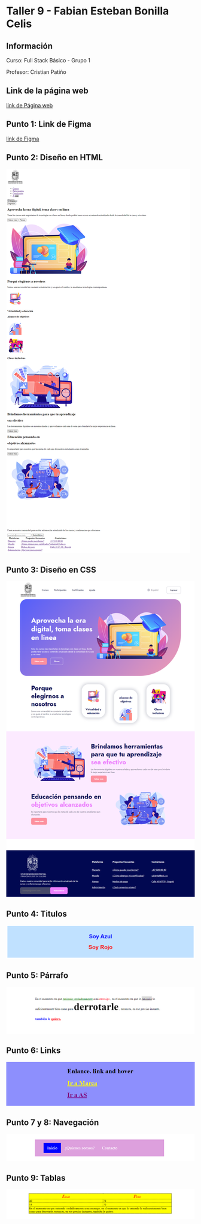 <h1>Taller 9 - Fabian Esteban Bonilla Celis</h1>

<h2>Información</h2>
<p>Curso: Full Stack Básico - Grupo 1</p>
<p>Profesor: Cristian Patiño</p> 

<h2>Link de la página web</h2>

<a href="https://classicx06.github.io/taller-9/">link de Página web</a>

<h2>Punto 1: Link de Figma</h2>

<a href="https://www.figma.com/file/tqoWkOhBqpx4ALWYxQuxvs/Fabian-Esteban-Bonilla-Celis?type=design&node-id=0%3A1&mode=design&t=Eih6nqDK9Tiy5gzo-1">link de Figma</a>


<h2>Punto 2: Diseño en HTML</h2>

<img src="./public/images/punto-2.png" alt="punto-2">

<h2>Punto 3: Diseño en CSS</h2>

<img src="./public/images/punto-3.png" alt="punto-3">

<h2>Punto 4: Titulos</h2>

<img src="./public/images/punto-4.png" alt="punto-4">

<h2>Punto 5: Párrafo</h2>

<img src="./public/images/punto-5.png" alt="punto-5">

<h2>Punto 6: Links</h2>

<img src="./public/images/punto-6.png" alt="punto-6">

<h2>Punto 7 y 8: Navegación</h2>

<img src="./public/images/punto-7-8.png" alt="punto-7-8">

<h2>Punto 9: Tablas</h2>

<img src="./public/images/punto-9.png" alt="punto-9">
